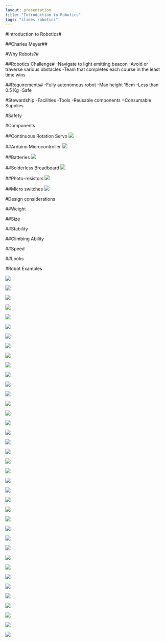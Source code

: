 ```yaml
---
layout: presentation
title: "Introduction to Robotics"
tags: "slides robotics"
---
```


<section>

#Introduction to Robotics#

##Charles Meyer##
</section>
<section>

#Why Robots?#

</section>
<section>

##Robotics Challenge#
-Navigate to light emitting beacon
-Avoid or traverse various obstacles
-Team that completes each course in the least time wins

</section>
<section>

##Requirements#
-Fully autonomous robot
-Max height 15cm
-Less than 0.5 Kg
-Safe

</section>
<section>

#Stewardship
-Facilities
-Tools
-Reusable components
=Consumable Supplies

</section>
<section>

#Safety

</section>
<section>

#Components

</section>
<section>

##Continuous Rotation Servo
![](HX5010.jpg)

</section>
<section>

##Arduino Microcontroller
![](25086.jpg)

</section>
<section>

##Batteries
![](BB-32620.JPG)

</section>
<section>

##Solderless Breadboard
![](BC4AAW_sml.jpg)

</section>
<section>

##Photo-resistors
![](PDV-P8103_sml.jpg)

</section>
<section>

##Micro switches
![](ZMA00A150L04PC_sml.jpg)

</section>
<section>

#Design considerations

</section>
<section>

##Weight

</section>
<section>

##Size

</section>
<section>

##Stability

</section>
<section>

##Climbing Ability

</section>
<section>

##Speed

</section>
<section>

##Looks 

</section>
<section>

#Robot Examples

</section>
<section>

![](MG_1175_thumb_1.jpg)

</section>
<section>

![](webcam_assembly2.jpg)

</section>
<section>

![](NewSensorBot.gif)

</section>
<section>

![](Robot_06.jpg)

</section>
<section>

![](F6FTB0RHPG4OIT0.MEDIUM.jpg)

</section>
<section>

![](2786011389_9e87cb7752.jpg)

</section>
<section>

![](budget-robotics-scooterbot.jpg)

</section>
<section>

![](F7QEJRFHWE9VQ6A.MEDIUM.jpg)

</section>
<section>

![](FUCD4I1HUTNMPG7.MEDIUM.jpg)

</section>
<section>

![](F6STHBOHQI6ZSF9.LARGE.jpg)

</section>
<section>

![](robotshop-robot-rover-development-platform-arduino-rubber-tracks-2.jpg)

</section>
<section>

![](FO5NZSNH1KHA8CR.MEDIUM.jpg)

</section>
<section>

![](budget-robotics-tankbot-servo.jpg)

</section>
<section>

![](2Wheel.png)

</section>
<section>

![](F47OFVEHO235SL3.MEDIUM.jpg)

</section>
<section>

![](FWDMINTHO7XFLCE.MEDIUM.jpg)

</section>
<section>

![](diy-servo-robot.jpg)

</section>
<section>

![](Image68.jpg)

</section>
<section>

![](maxresdefault.jpg)

</section>
<section>

![](CAD1.jpg)

</section>
<section>

![](82062_Revolver_Black_wheels_on_rubber_tires.jpg)

</section>
<section>

![](dscn3061.jpg)

</section>
<section>

![](RobotServoWheel.jpg)

</section>
<section>

![](images.jpg)

</section>
<section>

![](687474703a2f2f692e696d6775722e636f6d2f58734f50552e6a7067.jpg)

</section>
<section>

![](pict0407ej6.jpg)

</section>
<section>

![](sbs_8.JPG)

</section>
<section>

![](solarbotics-servo-wheel-large.jpg)

</section>
<section>

![](0027.PNG)

</section>
<section>

![](F9DECI1FN82X0YK.MEDIUM.jpg)

</section>
<section>

![](woodwheel.jpg)

</section>
<section>

![](DSC04915.JPG)

</section>
<section>

![](Clean_room_ball_transfer_unit_ball_caster.jpg)

</section>
<section>

![](Adding_the_Front_Caster-364.gif)

</section>
<section>

![](dscn3065.jpg)

</section>
<section>

![](FH9I2KLHTNO6VYY.MEDIUM.jpg)

</section>
<section>

![](original_524422_bgfgrkg_rhhmni2gkmxtsrcfa.jpg)

</section>
<section>

![](under.jpg)

</section>
